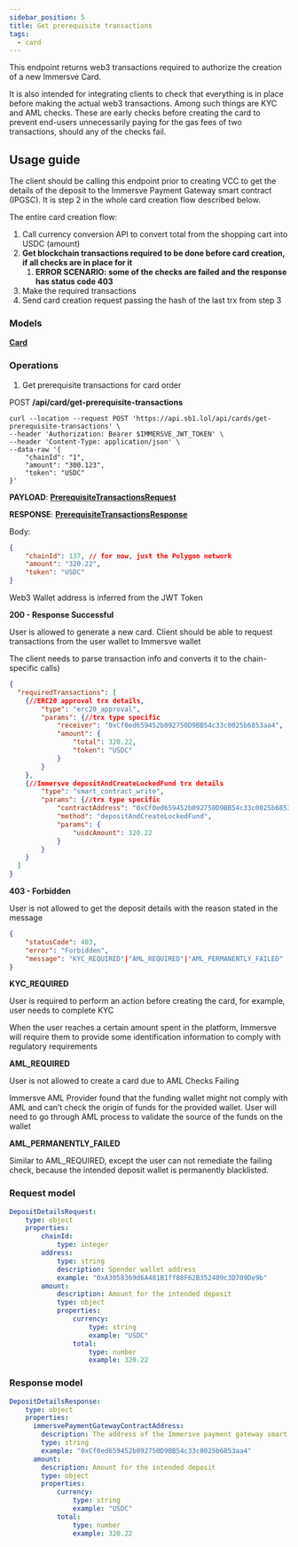 ```yaml
---
sidebar_position: 5
title: Get prerequisite transactions
tags:
  - card
---
```

This endpoint returns web3 transactions required to authorize the creation of a new Immersve Card. 

It is also intended for integrating clients to check that everything is in place before making the actual web3 transactions. Among such things are KYC and AML checks. These are early checks before creating the card to prevent end-users unnecessarily paying for the gas fees of two transactions, should any of the checks fail.

## Usage guide

The client should be calling this endpoint prior to creating VCC to get the details of the deposit to the Immersve Payment Gateway smart contract (IPGSC). It is step 2 in the whole card creation flow described below.

The entire card creation flow:

1. Call currency conversion API to convert total from the shopping cart into USDC (amount)
2. **Get blockchain transactions required to be done before card creation, if all checks are in place for it**
    1. **ERROR SCENARIO: some of the checks are failed and the response has status code 403**
3. Make the required transactions
4. Send card creation request passing the hash of the last trx from step 3

### Models

[**Card**](../../models/card-model)

### Operations

1. Get prerequisite transactions for card order

POST **/api/card/get-prerequisite-transactions**

```shell
curl --location --request POST 'https://api.sb1.lol/api/cards/get-prerequisite-transactions' \
--header 'Authorization: Bearer $IMMERSVE_JWT_TOKEN' \
--header 'Content-Type: application/json' \
--data-raw '{
    "chainId": "1",
    "amount": "300.123",
    "token": "USDC"
}'
```

**PAYLOAD**:
[**PrerequisiteTransactionsRequest**](../../models/get-prerequisite-transactions-request)

**RESPONSE**:
[**PrerequisiteTransactionsResponse**](../../models/get-prerequisite-transactions-response)

Body:

```json
{
    "chainId": 137, // for now, just the Polygon network
    "amount": "320.22",
    "token": "USDC"
}
```

Web3 Wallet address is inferred from the JWT Token

**200 - Response Successful**

User is allowed to generate a new card. Client should be able to request transactions from the user wallet to Immersve wallet

The client needs to parse transaction info and converts it to the chain-specific calls)

```json
{
  "requiredTransactions": [
    {//ERC20 approval trx details,
        "type": "erc20_approval",
        "params": {//trx type specific
            "receiver": "0xCf0ed659452b092750D9BB54c33c0025b6853aa4",
            "amount": {
                "total": 320.22,
                "token": "USDC"
            }
        }
    },
    {//Immersve depositAndCreateLockedFund trx details
        "type": "smart_contract_write",
        "params": {//trx type specific
            "contractAddress": "0xCf0ed659452b092750D9BB54c33c0025b6853aa4",
            "method": "depositAndCreateLockedFund",
            "params": {
                "usdcAmount": 320.22
            }
        }
    }
  ]
}
```

**403 - Forbidden**

User is not allowed to get the deposit details with the reason stated in the message

```json
{
    "statusCode": 403,
    "error": "Forbidden",
    "message": "KYC_REQUIRED"|"AML_REQUIRED"|"AML_PERMANENTLY_FAILED"
}
```

**KYC_REQUIRED** 

User is required to perform an action before creating the card, for example, user needs to complete KYC

When the user reaches a certain amount spent in the platform, Immersve will require them to provide some identification information to comply with regulatory requirements

**AML_REQUIRED**

User is not allowed to create a card due to AML Checks Failing

Immersve AML Provider found that the funding wallet might not comply with AML and can’t check the origin of funds for the provided wallet. User will need to go through AML process to validate the source of the funds on the wallet

**AML_PERMANENTLY_FAILED**

Similar to AML_REQUIRED, except the user can not remediate the failing check, because the intended deposit wallet is permanently blacklisted.

### Request model

```yaml
DepositDetailsRequest:
    type: object
    properties:
        chainId:
            type: integer
        address:
            type: string
            description: Spender wallet address
            example: "0xA3058369d6A481B1ff08F62B352409c3D709De9b"
        amount:
            description: Amount for the intended deposit
            type: object
            properties:
                currency:
                    type: string
                    example: "USDC"
                total:
                    type: number
                    example: 320.22
```

### Response model

```yaml
DepositDetailsResponse:
    type: object
    properties:
      immersvePaymentGatewayContractAddress:
        description: The address of the Immersve payment gateway smart contract where the deposit should be made to via depositAndCreateLockedFund method
        type: string
        example: "0xCf0ed659452b092750D9BB54c33c0025b6853aa4"
      amount:
        description: Amount for the intended deposit
        type: object
        properties:
            currency:
                type: string
                example: "USDC"
            total:
                type: number
                example: 320.22
```